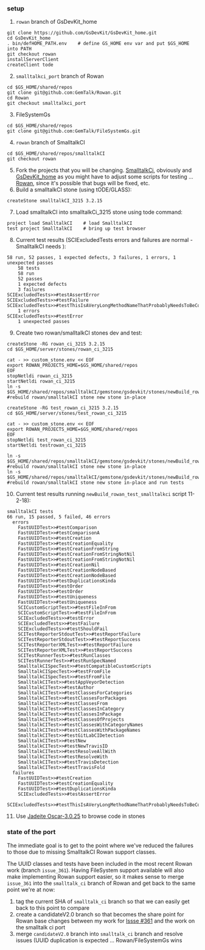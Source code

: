 ### setup 
1. `rowan` branch of GsDevKit_home
```
git clone https://github.com/GsDevKit/GsDevKit_home.git
cd GsDevKit_home
. bin/defHOME_PATH.env    # define GS_HOME env var and put $GS_HOME into PATH
git checkout rowan
installServerClient
createClient tode
```
2. `smalltalkci_port` branch of Rowan
```
cd $GS_HOME/shared/repos
git clone git@github.com:GemTalk/Rowan.git
cd Rowan 
git checkout smalltalkci_port
```
3. FileSystemGs
```
cd $GS_HOME/shared/repos
git clone git@github.com:GemTalk/FileSystemGs.git
```
4. `rowan` branch of SmalltalkCI
```
cd $GS_HOME/shared/repos/smalltalkCI
git checkout rowan
```
5. Fork the projects that you will be changing. [SmalltalkCi](https://github.com/dalehenrich/smalltalkCI), obviously and [GsDevKit_home](https://github.com/GsDevKit/GsDevKit_home) as you might have to adjust some scripts for testing ... [Rowan](https://github.com/GemTalk/Rowan), since it's possible that bugs will be fixed, etc.
6. Build a smalltalkCI stone (using tODE/GLASS):
```
createStone smalltalkCI_3215 3.2.15
```
7. Load smalltalkCI into smalltalkCi_3215 stone using tode command:
```
project load SmalltalkCI	# load SmalltalkCI
test project SmalltalkCI	# bring up test browser
```
8. Current test results (SCIExcludedTests errors and failures are normal - SmalltalkCI needs ):
```
58 run, 52 passes, 1 expected defects, 3 failures, 1 errors, 1 unexpected passes
	58 tests
	58 run
	52 passes
	1 expected defects
	3 failures
SCIExcludedTests>>#testAssertError
SCIExcludedTests>>#testFailure
SCIExcludedTests>>#testThisIsAVeryLongMethodNameThatProbablyNeedsToBeContractedInOrderToBeDisplayedCorrectlyInATravisLog
	1 errors
SCIExcludedTests>>#testError
	1 unexpected passes
```
9. Create two rowan/smalltalkCI stones dev and test:
```
createStone -RG rowan_ci_3215 3.2.15
cd $GS_HOME/server/stones/rowan_ci_3215

cat - >> custom_stone.env << EOF
export ROWAN_PROJECTS_HOME=$GS_HOME/shared/repos
EOF
stopNetldi rowan_ci_3215
startNetldi rowan_ci_3215
ln -s $GS_HOME/shared/repos/smalltalkCI/gemstone/gsdevkit/stones/newBuild_rowan_smalltalkci	#rebuild rowan/smalltalkCI stone new stone in-place

createStone -RG test_rowan_ci_3215 3.2.15
cd $GS_HOME/server/stones/test_rowan_ci_3215

cat - >> custom_stone.env << EOF
export ROWAN_PROJECTS_HOME=$GS_HOME/shared/repos
EOF
stopNetldi test_rowan_ci_3215
startNetldi testrowan_ci_3215

ln -s $GS_HOME/shared/repos/smalltalkCI/gemstone/gsdevkit/stones/newBuild_rowan_smalltalkci	#rebuild rowan/smalltalkCI stone new stone in-place
ln -s $GS_HOME/shared/repos/smalltalkCI/gemstone/gsdevkit/stones/newBuild_rowan_test_smalltalkci	#rebuild rowan/smalltalkCI stone new stone in-place and run tests
```
10. Current test results running `newBuild_rowan_test_smalltalkci` script  11-2-18):
```
smalltalkCI tests
66 run, 15 passed, 5 failed, 46 errors
  errors
	FastUUIDTest>>#testComparison
	FastUUIDTest>>#testComparisonA
	FastUUIDTest>>#testCreation
	FastUUIDTest>>#testCreationEquality
	FastUUIDTest>>#testCreationFromString
	FastUUIDTest>>#testCreationFromStringNotNil
	FastUUIDTest>>#testCreationFromStringNotNil
	FastUUIDTest>>#testCreationNil
	FastUUIDTest>>#testCreationNodeBased
	FastUUIDTest>>#testCreationNodeBased
	FastUUIDTest>>#testDuplicationsKinda
	FastUUIDTest>>#testOrder
	FastUUIDTest>>#testOrder
	FastUUIDTest>>#testUniqueness
	FastUUIDTest>>#testUniqueness
	SCICustomScriptTest>>#testFileInFrom
	SCICustomScriptTest>>#testFileInFrom
	SCIExcludedTests>>#testError
	SCIExcludedTests>>#testFailure
	SCIExcludedTests>>#testShouldFail
	SCITestReporterStdoutTest>>#testReportFailure
	SCITestReporterStdoutTest>>#testReportSuccess
	SCITestReporterXMLTest>>#testReportFailure
	SCITestReporterXMLTest>>#testReportSuccess
	SCITestRunnerTest>>#testRunClasses
	SCITestRunnerTest>>#testRunSpecNamed
	SmalltalkCISpecTest>>#testCompatibleCustomScripts
	SmalltalkCISpecTest>>#testFromFile
	SmalltalkCISpecTest>>#testFromFile
	SmalltalkCITest>>#testAppVeyorDetection
	SmalltalkCITest>>#testAuthor
	SmalltalkCITest>>#testClassesForCategories
	SmalltalkCITest>>#testClassesForPackages
	SmalltalkCITest>>#testClassesFrom
	SmalltalkCITest>>#testClassesInCategory
	SmalltalkCITest>>#testClassesInPackage
	SmalltalkCITest>>#testClassesOfProjects
	SmalltalkCITest>>#testClassesWithCategoryNames
	SmalltalkCITest>>#testClassesWithPackageNames
	SmalltalkCITest>>#testGitLabCIDetection
	SmalltalkCITest>>#testNew
	SmalltalkCITest>>#testNewTravisID
	SmalltalkCITest>>#testResolveAllWith
	SmalltalkCITest>>#testResolveWith
	SmalltalkCITest>>#testTravisDetection
	SmalltalkCITest>>#testTravisFold
  failures
	FastUUIDTest>>#testCreation
	FastUUIDTest>>#testCreationEquality
	FastUUIDTest>>#testDuplicationsKinda
	SCIExcludedTests>>#testAssertError
	SCIExcludedTests>>#testThisIsAVeryLongMethodNameThatProbablyNeedsToBeContractedInOrderToBeDisplayedCorrectlyInATravisLog
```
11. Use [Jadeite Oscar-3.0.25](https://github.com/GemTalk/Jadeite/releases/tag/Oscar-3.0.25) to browse code in stones

### state of the port
The immediate goal is to get to the point where we've reduced the failures to those due to missing SmalltalkCI Rowan support classes.

The UUID classes and tests have been included in the most recent Rowan work (branch `issue_361`). Having FileSystem support available will also make implementing Rowan support easier, so it makes sense to merge `issue_361` into the `smalltalk_ci` branch of Rowan and get back to the same point we're at now:
1. tag the current SHA of `smalltalk_ci` branch so that we can easily get back to this point to compare
2. create a candidateV2.0 branch so that becomes the share point for Rowan base changes between my work for [Issse #361](https://github.com/GemTalk/Rowan/issues/361) and the work on the smalltalk ci port
3. merge `candidateV2.0` branch into `smalltalk_ci` branch and resolve issues (UUID duplication is expected ... Rowan/FileSystemGs wins

